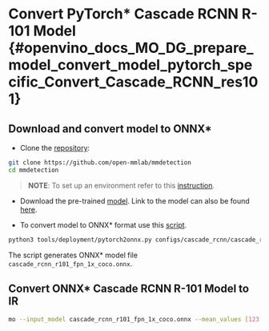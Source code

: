 # Convert PyTorch* Cascade RCNN R-101 Model {#openvino_docs_MO_DG_prepare_model_convert_model_pytorch_specific_Convert_Cascade_RCNN_res101}

## Download and convert model to ONNX*

* Clone the [repository](https://github.com/open-mmlab/mmdetection):

```bash
git clone https://github.com/open-mmlab/mmdetection
cd mmdetection
```

> **NOTE**: To set up an environment refer to this [instruction](https://github.com/open-mmlab/mmdetection/blob/master/docs/en/get_started.md#installation).

* Download the pre-trained [model](https://download.openmmlab.com/mmdetection/v2.0/cascade_rcnn/cascade_rcnn_r101_fpn_1x_coco/cascade_rcnn_r101_fpn_1x_coco_20200317-0b6a2fbf.pth). Link to the model can also be found [here](https://github.com/open-mmlab/mmdetection/blob/master/configs/cascade_rcnn/README.md).

* To convert model to ONNX* format use this [script](https://github.com/open-mmlab/mmdetection/blob/master/tools/deployment/pytorch2onnx.py).

```bash
python3 tools/deployment/pytorch2onnx.py configs/cascade_rcnn/cascade_rcnn_r101_fpn_1x_coco.py cascade_rcnn_r101_fpn_1x_coco_20200317-0b6a2fbf.pth --output-file cascade_rcnn_r101_fpn_1x_coco.onnx
```

The script generates ONNX* model file `cascade_rcnn_r101_fpn_1x_coco.onnx`.

## Convert ONNX* Cascade RCNN R-101 Model to IR

```bash
mo --input_model cascade_rcnn_r101_fpn_1x_coco.onnx --mean_values [123.675,116.28,103.53] --scale_values [58.395,57.12,57.375]
```